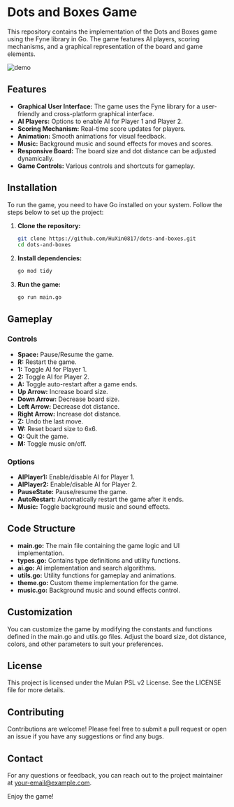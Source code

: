 # Dots and Boxes Game

This repository contains the implementation of the Dots and Boxes game using the Fyne library in Go. The game features AI players, scoring mechanisms, and a graphical representation of the board and game elements.

![demo](demo.gif)

## Features

- **Graphical User Interface:** The game uses the Fyne library for a user-friendly and cross-platform graphical interface.
- **AI Players:** Options to enable AI for Player 1 and Player 2.
- **Scoring Mechanism:** Real-time score updates for players.
- **Animation:** Smooth animations for visual feedback.
- **Music:** Background music and sound effects for moves and scores.
- **Responsive Board:** The board size and dot distance can be adjusted dynamically.
- **Game Controls:** Various controls and shortcuts for gameplay.

## Installation

To run the game, you need to have Go installed on your system. Follow the steps below to set up the project:

1. **Clone the repository:**
   ```bash
   git clone https://github.com/HuXin0817/dots-and-boxes.git
   cd dots-and-boxes
   ```

2. **Install dependencies:**
   ```bash
   go mod tidy
   ```

3. **Run the game:**
   ```bash
   go run main.go
   ```

## Gameplay

### Controls

- **Space:** Pause/Resume the game.
- **R:** Restart the game.
- **1:** Toggle AI for Player 1.
- **2:** Toggle AI for Player 2.
- **A:** Toggle auto-restart after a game ends.
- **Up Arrow:** Increase board size.
- **Down Arrow:** Decrease board size.
- **Left Arrow:** Decrease dot distance.
- **Right Arrow:** Increase dot distance.
- **Z:** Undo the last move.
- **W:** Reset board size to 6x6.
- **Q:** Quit the game.
- **M:** Toggle music on/off.

### Options

- **AIPlayer1:** Enable/disable AI for Player 1.
- **AIPlayer2:** Enable/disable AI for Player 2.
- **PauseState:** Pause/resume the game.
- **AutoRestart:** Automatically restart the game after it ends.
- **Music:** Toggle background music and sound effects.

## Code Structure

- **main.go:** The main file containing the game logic and UI implementation.
- **types.go:** Contains type definitions and utility functions.
- **ai.go:** AI implementation and search algorithms.
- **utils.go:** Utility functions for gameplay and animations.
- **theme.go:** Custom theme implementation for the game.
- **music.go:** Background music and sound effects control.

## Customization

You can customize the game by modifying the constants and functions defined in the main.go and utils.go files. Adjust the board size, dot distance, colors, and other parameters to suit your preferences.

## License

This project is licensed under the Mulan PSL v2 License. See the LICENSE file for more details.

## Contributing

Contributions are welcome! Please feel free to submit a pull request or open an issue if you have any suggestions or find any bugs.

## Contact

For any questions or feedback, you can reach out to the project maintainer at your-email@example.com.

Enjoy the game!